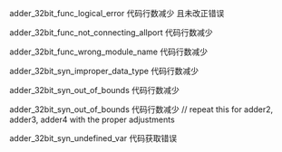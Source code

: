 adder_32bit_func_logical_error
代码行数减少 且未改正错误

adder_32bit_func_not_connecting_allport
代码行数减少

adder_32bit_func_wrong_module_name
代码行数减少

adder_32bit_syn_improper_data_type
代码行数减少

adder_32bit_syn_out_of_bounds
代码行数减少

adder_32bit_syn_out_of_bounds
代码行数减少 // repeat this for adder2, adder3, adder4 with the proper adjustments

adder_32bit_syn_undefined_var
代码获取错误